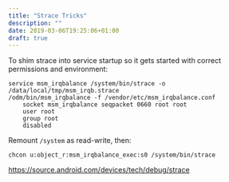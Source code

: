 ```yaml
---
title: "Strace Tricks"
description: ""
date: 2019-03-06T19:25:06+01:00
draft: true
---
```


To shim strace into service startup so it gets started with correct permissions
and environment:
```
service msm_irqbalance /system/bin/strace -o /data/local/tmp/msm_irqb.strace
/odm/bin/msm_irqbalance -f /vendor/etc/msm_irqbalance.conf
    socket msm_irqbalance seqpacket 0660 root root
    user root
    group root
    disabled
```

Remount `/system` as read-write, then:
```
chcon u:object_r:msm_irqbalance_exec:s0 /system/bin/strace
```

https://source.android.com/devices/tech/debug/strace
